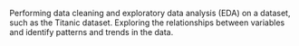 Performing data cleaning and exploratory data analysis (EDA) on a dataset, such as the Titanic dataset. Exploring the relationships between variables and identify patterns and trends in the data.
